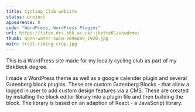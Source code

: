 ```yaml
---
title: Cycling Club website
status: project
appearence: 0
code: "WordPress, WordPress Plugins"
url: https://titan.dcs.bbk.ac.uk/~jkette01/wswdemo/
thumb: open-water-swim-2696689_1920.jpg
main: trail-riding-crop.jpg
---
```


This is a WordPress site made for my locally cycling club as part of my BirkBeck degree. 

I made a WordPress theme as well as a google calender plugin and several Gutenberg block plugins. These are custom Gutenberg Blocks - that allow a logged in user to add custom design features via a CMS. These are created by installing the block editor library into a plugin file and then building the block. The library is based on an adaption of React - a JavaScript library. 